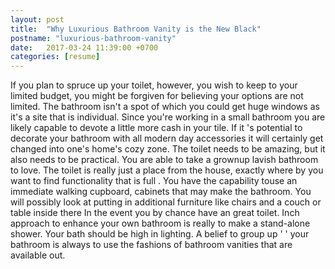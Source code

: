 ```yaml
---
layout: post
title:  "Why Luxurious Bathroom Vanity is the New Black"
postname: "luxurious-bathroom-vanity"
date:   2017-03-24 11:39:00 +0700
categories: [resume]
---
```

If you plan to spruce up your toilet, however, you wish to keep to your limited budget, you might be forgiven for believing your options are not limited. The bathroom isn't a spot of which you could get huge windows as it's a site that is individual. Since you're working in a small bathroom you are likely capable to devote a little more cash in your tile. If it 's potential to decorate your bathroom with all modern day accessories it will certainly get changed into one's home's cozy zone. The toilet needs to be amazing, but it also needs to be practical. You are able to take a grownup lavish bathroom to love. The toilet is really just a place from the house, exactly where by you want to find functionality that is full . You have the capability touse an immediate walking cupboard, cabinets that may make the bathroom. You will possibly look at putting in additional furniture like chairs and a couch or table inside there In the event you by chance have an great toilet. Inch approach to enhance your own bathroom is really to make a stand-alone shower. Your bath should be high in lighting. A belief to group up ' ' your bathroom is always to use the fashions of bathroom vanities that are available out.
